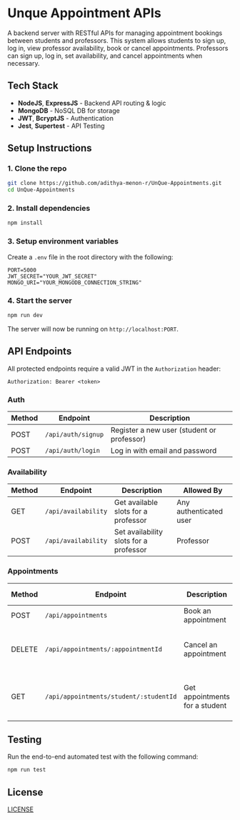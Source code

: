 # Unque Appointment APIs

A backend server with RESTful APIs for managing appointment bookings between students and professors. This system allows students to sign up, log in, view professor availability, book or cancel appointments. Professors can sign up, log in, set availability, and cancel appointments when necessary.

## Tech Stack
- **NodeJS**, **ExpressJS** - Backend API routing & logic
- **MongoDB** - NoSQL DB for storage
- **JWT**, **BcryptJS** - Authentication
- **Jest**, **Supertest** - API Testing

## Setup Instructions

### 1. Clone the repo
```bash
git clone https://github.com/adithya-menon-r/UnQue-Appointments.git
cd UnQue-Appointments
```

### 2. Install dependencies
```bash
npm install
```

### 3. Setup environment variables
Create a `.env` file in the root directory with the following:
```
PORT=5000
JWT_SECRET="YOUR_JWT_SECRET"
MONGO_URI="YOUR_MONGODB_CONNECTION_STRING"
```

### 4. Start the server
```bash
npm run dev
```

The server will now be running on `http://localhost:PORT`.

## API Endpoints

All protected endpoints require a valid JWT in the `Authorization` header:
```
Authorization: Bearer <token>
```

### Auth
| Method | Endpoint           | Description                                |
|--------|--------------------|--------------------------------------------|
| POST   | `/api/auth/signup` | Register a new user (student or professor) |
| POST   | `/api/auth/login`  | Log in with email and password             |

### Availability
| Method | Endpoint            | Description                             | Allowed By             |
|--------|---------------------|-----------------------------------------|------------------------|
| GET    | `/api/availability` | Get available slots for a professor     | Any authenticated user |
| POST   | `/api/availability` | Set availability slots for a professor  | Professor              |

### Appointments
| Method | Endpoint                               | Description                    | Allowed By                                  |
|--------|----------------------------------------|--------------------------------|---------------------------------------------|
| POST   | `/api/appointments`                    | Book an appointment            | Student                                     |
| DELETE | `/api/appointments/:appointmentId`     | Cancel an appointment          | Student who booked or related Professor     |
| GET    | `/api/appointments/student/:studentId` | Get appointments for a student | The student themselves or related Professor |


## Testing
Run the end-to-end automated test with the following command:
```bash
npm run test
```
## License
[LICENSE](LICENSE)
